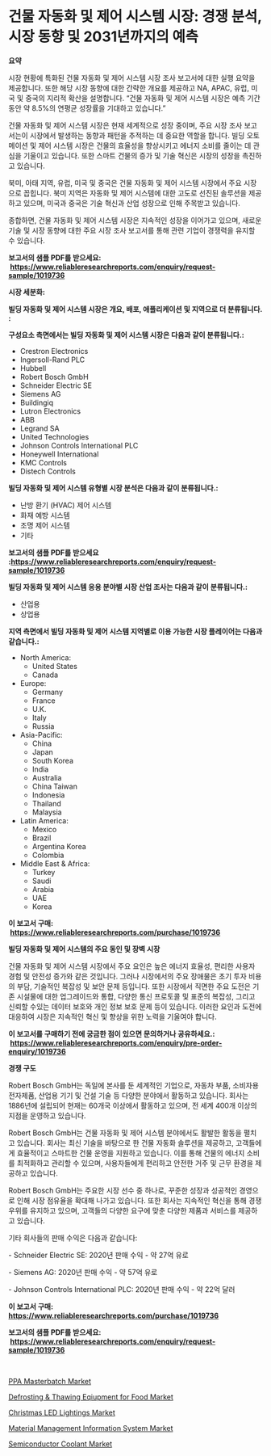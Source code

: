 <p><h1>건물 자동화 및 제어 시스템 시장: 경쟁 분석, 시장 동향 및 2031년까지의 예측</h1></p><p><strong>요약</strong></p>
<p><p>시장 현황에 특화된 건물 자동화 및 제어 시스템 시장 조사 보고서에 대한 실행 요약을 제공합니다. 또한 해당 시장 동향에 대한 간략한 개요를 제공하고 NA, APAC, 유럽, 미국 및 중국의 지리적 확산을 설명합니다. “건물 자동화 및 제어 시스템 시장은 예측 기간 동안 약 8.5%의 연평균 성장률을 기대하고 있습니다.”</p><p>건물 자동화 및 제어 시스템 시장은 현재 세계적으로 성장 중이며, 주요 시장 조사 보고서는이 시장에서 발생하는 동향과 패턴을 추적하는 데 중요한 역할을 합니다. 빌딩 오토메이션 및 제어 시스템 시장은 건물의 효율성을 향상시키고 에너지 소비를 줄이는 데 관심을 기울이고 있습니다. 또한 스마트 건물의 증가 및 기술 혁신은 시장의 성장을 촉진하고 있습니다.</p><p>북미, 아태 지역, 유럽, 미국 및 중국은 건물 자동화 및 제어 시스템 시장에서 주요 시장으로 꼽힙니다. 북미 지역은 자동화 및 제어 시스템에 대한 고도로 선진된 솔루션을 제공하고 있으며, 미국과 중국은 기술 혁신과 산업 성장으로 인해 주목받고 있습니다.</p><p>종합하면, 건물 자동화 및 제어 시스템 시장은 지속적인 성장을 이어가고 있으며, 새로운 기술 및 시장 동향에 대한 주요 시장 조사 보고서를 통해 관련 기업이 경쟁력을 유지할 수 있습니다.</p></p>
<p><strong>보고서의 샘플 PDF를 받으세요: &nbsp;<a href="https://www.reliableresearchreports.com/enquiry/request-sample/1019736">https://www.reliableresearchreports.com/enquiry/request-sample/1019736</a></strong></p>
<p><strong>시장 세분화:</strong></p>
<p><strong> 빌딩 자동화 및 제어 시스템 시장은 개요, 배포, 애플리케이션 및 지역으로 더 분류됩니다. :</strong></p>
<p><strong>구성요소 측면에서는 빌딩 자동화 및 제어 시스템 시장은 다음과 같이 분류됩니다.:</strong></p>
<p><ul><li>Crestron Electronics</li><li>Ingersoll-Rand PLC</li><li>Hubbell</li><li>Robert Bosch GmbH</li><li>Schneider Electric SE</li><li>Siemens AG</li><li>Buildingiq</li><li>Lutron Electronics</li><li>ABB</li><li>Legrand SA</li><li>United Technologies</li><li>Johnson Controls International PLC</li><li>Honeywell International</li><li>KMC Controls</li><li>Distech Controls</li></ul></p>
<p><strong> 빌딩 자동화 및 제어 시스템 유형별 시장 분석은 다음과 같이 분류됩니다.:</strong></p>
<p><ul><li>난방 환기 (HVAC) 제어 시스템</li><li>화재 예방 시스템</li><li>조명 제어 시스템</li><li>기타</li></ul></p>
<p><strong>보고서의 샘플 PDF를 받으세요 :<a href="https://www.reliableresearchreports.com/enquiry/request-sample/1019736">https://www.reliableresearchreports.com/enquiry/request-sample/1019736</a></strong></p>
<p><strong> 빌딩 자동화 및 제어 시스템 응용 분야별 시장 산업 조사는 다음과 같이 분류됩니다.:</strong></p>
<p><ul><li>산업용</li><li>상업용</li></ul></p>
<p><strong>지역 측면에서 빌딩 자동화 및 제어 시스템 지역별로 이용 가능한 시장 플레이어는 다음과 같습니다.:</strong></p>
<p><ul>
    <li>
        North America:
        <ul>
            <li>United States</li>
            <li>Canada</li>
        </ul>
    </li>
    <li>
        Europe:
        <ul>
            <li>Germany</li>
            <li>France</li>
            <li>U.K.</li>
            <li>Italy</li>
            <li>Russia</li>
        </ul>
    </li>
    <li>
        Asia-Pacific:
        <ul>
            <li>China</li>
            <li>Japan</li>
            <li>South Korea</li>
            <li>India</li>
            <li>Australia</li>
            <li>China Taiwan</li>
            <li>Indonesia</li>
            <li>Thailand</li>
            <li>Malaysia</li>
        </ul>
    </li>
    <li>
        Latin America:
        <ul>
            <li>Mexico</li>
            <li>Brazil</li>
            <li>Argentina Korea</li>
            <li>Colombia</li>
        </ul>
    </li>
    <li>
        Middle East & Africa:
        <ul>
            <li>Turkey</li>
            <li>Saudi</li>
            <li>Arabia</li>
            <li>UAE</li>
            <li>Korea</li>
        </ul>
    </li>
    </ul></p>
<p><strong>이 보고서 구매: &nbsp;<a href="https://www.reliableresearchreports.com/purchase/1019736">https://www.reliableresearchreports.com/purchase/1019736</a></strong></p>
<p><strong>빌딩 자동화 및 제어 시스템의 주요 동인 및 장벽 시장</strong></p>
<p><p>건물 자동화 및 제어 시스템 시장에서 주요 요인은 높은 에너지 효율성, 편리한 사용자 경험 및 안전성 증가와 같은 것입니다. 그러나 시장에서의 주요 장애물은 초기 투자 비용의 부담, 기술적인 복잡성 및 보안 문제 등입니다. 또한 시장에서 직면한 주요 도전은 기존 시설물에 대한 업그레이드와 통합, 다양한 통신 프로토콜 및 표준의 복잡성, 그리고 신뢰할 수있는 데이터 보호와 개인 정보 보호 문제 등이 있습니다. 이러한 요인과 도전에 대응하여 시장은 지속적인 혁신 및 향상을 위한 노력을 기울여야 합니다.</p></p>
<p><strong>이 보고서를 구매하기 전에 궁금한 점이 있으면 문의하거나 공유하세요.: &nbsp;<a href="https://www.reliableresearchreports.com/enquiry/pre-order-enquiry/1019736">https://www.reliableresearchreports.com/enquiry/pre-order-enquiry/1019736</a></strong></p>
<p><strong>경쟁 구도</strong></p>
<p><p>Robert Bosch GmbH는 독일에 본사를 둔 세계적인 기업으로, 자동차 부품, 소비자용 전자제품, 산업용 기기 및 건설 기술 등 다양한 분야에서 활동하고 있습니다. 회사는 1886년에 설립되어 현재는 60개국 이상에서 활동하고 있으며, 전 세계 400개 이상의 지점을 운영하고 있습니다.</p><p>Robert Bosch GmbH는 건물 자동화 및 제어 시스템 분야에서도 활발한 활동을 펼치고 있습니다. 회사는 최신 기술을 바탕으로 한 건물 자동화 솔루션을 제공하고, 고객들에게 효율적이고 스마트한 건물 운영을 지원하고 있습니다. 이를 통해 건물의 에너지 소비를 최적화하고 관리할 수 있으며, 사용자들에게 편리하고 안전한 거주 및 근무 환경을 제공하고 있습니다.</p><p>Robert Bosch GmbH는 주요한 시장 선수 중 하나로, 꾸준한 성장과 성공적인 경영으로 인해 시장 점유율을 확대해 나가고 있습니다. 또한 회사는 지속적인 혁신을 통해 경쟁 우위를 유지하고 있으며, 고객들의 다양한 요구에 맞춘 다양한 제품과 서비스를 제공하고 있습니다.</p><p>기타 회사들의 판매 수익은 다음과 같습니다:</p><p>- Schneider Electric SE: 2020년 판매 수익 - 약 27억 유로</p><p>- Siemens AG: 2020년 판매 수익 - 약 57억 유로</p><p>- Johnson Controls International PLC: 2020년 판매 수익 - 약 22억 달러</p></p>
<p><strong>이 보고서 구매: &nbsp; <a href="https://www.reliableresearchreports.com/purchase/1019736">https://www.reliableresearchreports.com/purchase/1019736</a></strong></p>
<p><strong>보고서의 샘플 PDF를 받으세요: &nbsp;<a href="https://www.reliableresearchreports.com/enquiry/request-sample/1019736">https://www.reliableresearchreports.com/enquiry/request-sample/1019736</a></strong><strong></strong></p>
<p>&nbsp;</p>
<p><p><a href="https://github.com/vimar16th/Market-Research-Report-List-3/blob/main/ppa-masterbatch-market.md">PPA Masterbatch Market</a></p><p><a href="https://cute-banjo-8ca.notion.site/Defrosting-Thawing-Eqiupment-for-Food-Market-Analysis-Examines-its-Scope-on-Growth-Opportunities--b3e206ba0d224324910e460425ce13a8">Defrosting & Thawing Eqiupment for Food Market</a></p><p><a href="https://view.publitas.com/reportprime-1/christmas-led-lightings-market-offer-valuable-insights-into-market-size-market-share-market-trends-and-projections-spanning-from-2023-to-2030/">Christmas LED Lightings Market</a></p><p><a href="https://issuu.com/reportprime-2/docs/material-management-information-system-market-size">Material Management Information System Market</a></p><p><a href="https://github.com/luckyshygirl/Market-Research-Report-List-3/blob/main/semiconductor-coolant-market.md">Semiconductor Coolant Market</a></p></p>